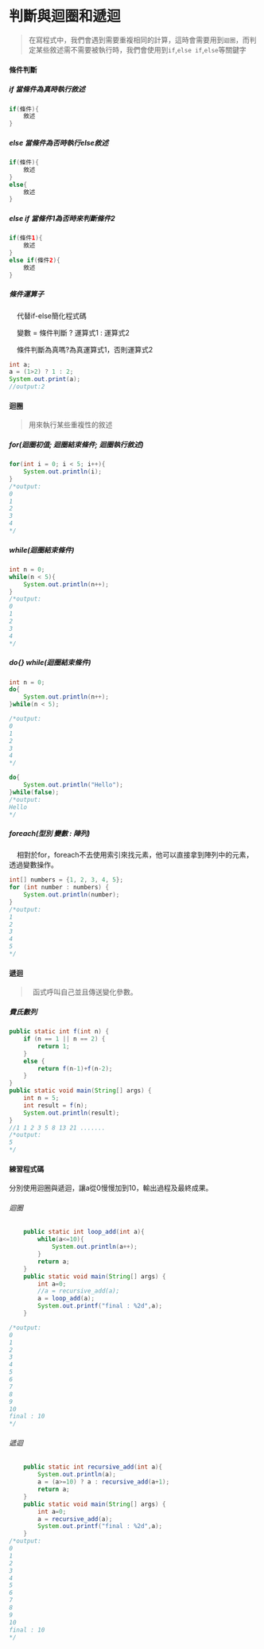 # 判斷與迴圈和遞迴

> 在寫程式中，我們會遇到需要重複相同的計算，這時會需要用到`迴圈`，而判定某些敘述需不需要被執行時，我們會使用到`if`,`else if`,`else`等關鍵字

#### 條件判斷

##### if 當條件為真時執行敘述

```java
if(條件){
    敘述
}
```

##### else 當條件為否時執行else敘述

```java
if(條件){
    敘述
}
else{
    敘述
}
```

##### else if 當條件1為否時來判斷條件2

```java
if(條件1){
    敘述
}
else if(條件2){
    敘述
}
```

##### 條件運算子

    代替if-else簡化程式碼

    變數 = 條件判斷 ? 運算式1 : 運算式2

    條件判斷為真嗎?為真運算式1，否則運算式2

```java
int a;
a = (1>2) ? 1 : 2;
System.out.print(a);
//output:2
```

#### 迴圈

> 用來執行某些重複性的敘述

##### for(迴圈初值; 迴圈結束條件; 迴圈執行敘述)

```java
for(int i = 0; i < 5; i++){
    System.out.println(i);
}
/*output:
0
1
2
3
4
*/
```

##### while(迴圈結束條件)

```java
int n = 0;
while(n < 5){
    System.out.println(n++);
}
/*output:
0
1
2
3
4
*/
```

##### do{} while(迴圈結束條件)

```java
int n = 0;
do{
    System.out.println(n++);
}while(n < 5);

/*output:
0
1
2
3
4
*/

do{
    System.out.println("Hello");
}while(false);
/*output:
Hello
*/
```

##### foreach(型別 變數 : 陣列)

    相對於for，foreach不去使用索引來找元素，他可以直接拿到陣列中的元素，透過變數操作。

```java
int[] numbers = {1, 2, 3, 4, 5};
for (int number : numbers) {
    System.out.println(number);
}
/*output:
1
2
3
4
5
*/
```

#### 遞迴

>   函式呼叫自己並且傳送變化參數。   

##### 費氏數列

```java
public static int f(int n) {
    if (n == 1 || n == 2) {
        return 1;
    }
    else {
        return f(n-1)+f(n-2); 
    }
}
public static void main(String[] args) {
    int n = 5;
    int result = f(n);
    System.out.println(result);
}
//1 1 2 3 5 8 13 21 .......
/*output:
5
*/
```

#### 練習程式碼

分別使用迴圈與遞迴，讓a從0慢慢加到10，輸出過程及最終成果。

###### 迴圈

```java
    public static int loop_add(int a){
        while(a<=10){
            System.out.println(a++);
        }
        return a;
    }
    public static void main(String[] args) {
        int a=0;
        //a = recursive_add(a);
        a = loop_add(a);
        System.out.printf("final : %2d",a);
    }

/*output:
0
1
2
3
4
5
6
7
8
9
10
final : 10
*/
```

###### 遞迴

```java
    public static int recursive_add(int a){
        System.out.println(a);
        a = (a>=10) ? a : recursive_add(a+1);
        return a;
    }
    public static void main(String[] args) {
        int a=0;
        a = recursive_add(a);
        System.out.printf("final : %2d",a);
    }
/*output:
0
1
2
3
4
5
6
7
8
9
10
final : 10
*/
```
